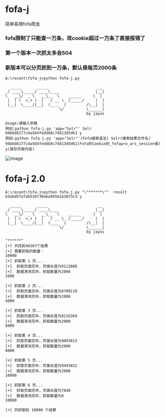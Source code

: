 # fofa-j
简单易用fofa爬虫

### fofa限制了只能查一万条，改cookie超过一万条了直接报错了
### 第一个版本一次抓太多会504
### 新版本可以分页抓到一万条，默认是每页2000条

```
A:\recent\fofa-j>python fofa-j.py

  _____       _____                      __
_/ ____\_____/ ____\____                |__|
\   __\/  _ \   __\__  \    ______     |  |
 |  | (  <_> )  |   / __ \_ /_____/     |  |
 |__|  \____/|__|  (____  /         /\__|  |
                        \/          \______|
                                    by jayus

Usage:请输入参数
例如:python fofa-j.py 'app="Solr"' Solr  94bbbb177c4a564feddb8c7d413d5d61 y
例如:python fofa-j.py 'app="Solr"'(Fofa搜索语法) Solr(搜索结果文件名)  94bbbb177c4a564feddb8c7d413d5d61(Fofa的Cookie的_fofapro_ars_session值) y(保存页面内容)
```
![image](https://github.com/jayus0821/fofa-j/blob/main/images/%E5%BE%AE%E4%BF%A1%E5%9B%BE%E7%89%87_20201231185114.png)

# fofa-j 2.0
```
A:\recent\fofa-j>python fofa-j.py "\"******\""  result b3ebd5fa7ab534f30e6a94561b36f3c3 y

  _____       _____                      __
_/ ____\_____/ ____\____                |__|
\   __\/  _ \   __\__  \    ______     |  |
 |  | (  <_> )  |   / __ \_ /_____/     |  |
 |__|  \____/|__|  (____  /         /\__|  |
                        \/          \______|
                                    by jayus

"******"
[+] 共找到46367个结果
[+] 需要抓取的数量：
10000
[+] 抓取第 1 页...
[+]  抓取页面完毕，页面长度为9113808
[+]  数据清洗完毕，抓取数量为2000
2000

[+] 抓取第 2 页...
[+]  抓取页面完毕，页面长度为8709119
[+]  数据清洗完毕，抓取数量为2000
4000

[+] 抓取第 3 页...
[+]  抓取页面完毕，页面长度为8216369
[+]  数据清洗完毕，抓取数量为2000
6000

[+] 抓取第 4 页...
[+]  抓取页面完毕，页面长度为9093013
[+]  数据清洗完毕，抓取数量为2000
8000

[+] 抓取第 5 页...
[+]  抓取页面完毕，页面长度为9493831
[+]  数据清洗完毕，抓取数量为2000
10000

[+] 抓取第 6 页...
[+]  抓取页面完毕，页面长度为7840
[+]  数据清洗完毕，抓取数量为0
10000

[+] 共抓取到 10000 个结果
```
